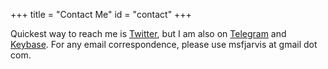 +++
title = "Contact Me"
id = "contact"
+++

Quickest way to reach me is [Twitter](https://twitter.com/MSF_Jarvis), but I am also on [Telegram](https://t.me/msfjarvis) and [Keybase](https://keybase.io/msf_jarvis). For any email correspondence, please use msfjarvis at gmail dot com.

